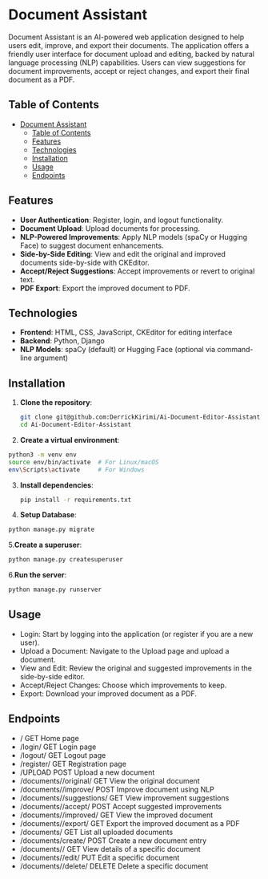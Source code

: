 # Document Assistant

Document Assistant is an AI-powered web application designed to help users edit, improve, and export their documents. The application offers a friendly user interface for document upload and editing, backed by natural language processing (NLP) capabilities. Users can view suggestions for document improvements, accept or reject changes, and export their final document as a PDF.

## Table of Contents

- [Document Assistant](#document-assistant)
  - [Table of Contents](#table-of-contents)
  - [Features](#features)
  - [Technologies](#technologies)
  - [Installation](#installation)
  - [Usage](#usage)
  - [Endpoints](#endpoints)

## Features

- **User Authentication**: Register, login, and logout functionality.
- **Document Upload**: Upload documents for processing.
- **NLP-Powered Improvements**: Apply NLP models (spaCy or Hugging Face) to suggest document enhancements.
- **Side-by-Side Editing**: View and edit the original and improved documents side-by-side with CKEditor.
- **Accept/Reject Suggestions**: Accept improvements or revert to original text.
- **PDF Export**: Export the improved document to PDF.

## Technologies

- **Frontend**: HTML, CSS, JavaScript, CKEditor for editing interface
- **Backend**: Python, Django
- **NLP Models**: spaCy (default) or Hugging Face (optional via command-line argument)

## Installation

1. **Clone the repository**:

   ```bash
   git clone git@github.com:DerrickKirimi/Ai-Document-Editor-Assistant.git
   cd Ai-Document-Editor-Assistant
   ```

2. **Create a virtual environment**:

```bash
python3 -m venv env
source env/bin/activate  # For Linux/macOS
env\Scripts\activate     # For Windows
```

3. **Install dependencies**:

    ```bash
    pip install -r requirements.txt
    ```

4. **Setup Database**:

```bash
python manage.py migrate
```

5.**Create a superuser**:

```bash
python manage.py createsuperuser
```

6.**Run the server**:

```bash
python manage.py runserver
```
## Usage

- Login: Start by logging into the application (or register if you are a new user).
- Upload a Document: Navigate to the Upload page and upload a document.
- View and Edit: Review the original and suggested improvements in the side-by-side editor.
- Accept/Reject Changes: Choose which improvements to keep.
- Export: Download your improved document as a PDF.

## Endpoints
- / GET Home page
- /login/ GET Login page
- /logout/ GET Logout page
- /register/ GET Registration page
- /UPLOAD POST Upload a new document
- /documents/<id>/original/ GET View the original document
- /documents/<id>/improve/ POST Improve document using NLP
- /documents/<id>/suggestions/ GET View improvement suggestions
- /documents/<id>/accept/ POST Accept suggested improvements
- /documents/<id>/improved/ GET View the improved document
- /documents/<id>/export/ GET Export the improved document as a PDF
- /documents/ GET List all uploaded documents
- /documents/create/ POST Create a new document entry
- /documents/<id>/ GET View details of a specific document
- /documents/<id>/edit/ PUT Edit a specific document
- /documents/<id>/delete/ DELETE Delete a specific document
